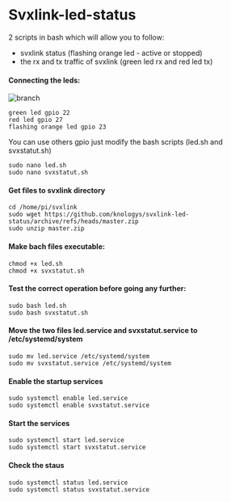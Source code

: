 # Svxlink-led-status

2 scripts in bash which will allow you to follow:
- svxlink status (flashing orange led - active or stopped)
- the rx and tx traffic of svxlink (green led rx and red led tx)

#### Connecting the leds:

<img src = "https://github.com/knologys/svxlink-led-status/blob/master/branchement%20github.png" title = "branch">

```
green led gpio 22
red led gpio 27
flashing orange led gpio 23
```

You can use others gpio just modify the bash scripts (led.sh and svxstatut.sh)


```
sudo nano led.sh
sudo nano svxstatut.sh
```


#### Get files to svxlink directory

```
cd /home/pi/svxlink
sudo wget https://github.com/knologys/svxlink-led-status/archive/refs/heads/master.zip
sudo unzip master.zip
```

#### Make bach files executable:

```
chmod +x led.sh
chmod +x svxstatut.sh
```

#### Test the correct operation before going any further:

```
sudo bash led.sh
sudo bash svxstatut.sh
```

#### Move the two files led.service and svxstatut.service to /etc/systemd/system

```
sudo mv led.service /etc/systemd/system
sudo mv svxstatut.service /etc/systemd/system
```


#### Enable the startup services

```
sudo systemctl enable led.service
sudo systemctl enable svxstatut.service
```

#### Start the services

```
sudo systemctl start led.service
sudo systemctl start svxstatut.service
```
#### Check the staus

```
sudo systemctl status led.service
sudo systemctl status svxstatut.service
```
